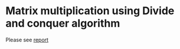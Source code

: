 # Matrix multiplication using Divide and conquer algorithm

Please see [report](/report/PJC_report.pdf)
